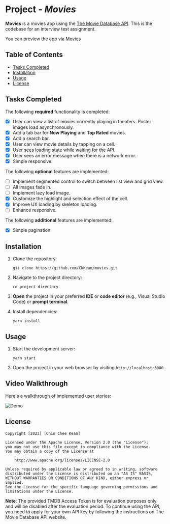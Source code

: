 # Project - *Movies*

**Movies** is a movies app using the [The Movie Database API](https://developers.themoviedb.org/3). This is the codebase for an interview test assignment.

You can preview the app via [Movies](https://ckkean.github.io/movies/)

## Table of Contents

- [Tasks Completed](#tasks-completed)
- [Installation](#installation)
- [Usage](#usage)
- [License](#license)

## Tasks Completed

The following **required** functionality is completed:
- [x] User can view a list of movies currently playing in theaters. Poster images load asynchronously.
- [x] Add a tab bar for **Now Playing** and **Top Rated** movies.
- [x] Add a search bar.
- [x] User can view movie details by tapping on a cell.
- [x] User sees loading state while waiting for the API.
- [x] User sees an error message when there is a network error.
- [x] Simple responsive.

The following **optional** features are implemented:

- [ ] Implement segmented control to switch between list view and grid view.
- [ ] All images fade in.
- [ ] Implement lazy load image.
- [x] Customize the highlight and selection effect of the cell.
- [x] Improve UX loading by skeleton loading.
- [ ] Enhance responsive.

The following **additional** features are implemented:

- [x] Simple pagination.

## Installation

1. Clone the repository:
   ```
   git clone https://github.com/CkKean/movies.git
   ```
2. Navigate to the project directory:
   ```
   cd project-directory
   ```
3. **Open** the project in your preferred **IDE** or **code editor** (e.g., Visual Studio Code) or **prompt terminal**.

4. Install dependencies:
   ```
   yarn install
   ```

## Usage

1. Start the development server:
   ```
   yarn start
   ```
2. Open the project in your web browser by visiting `http://localhost:3000`.

## Video Walkthrough

Here's a walkthrough of implemented user stories:

![Demo](./public/demo.gif)

## License

    Copyright [2023] [Chin Chee Kean]

    Licensed under the Apache License, Version 2.0 (the "License");
    you may not use this file except in compliance with the License.
    You may obtain a copy of the License at

        http://www.apache.org/licenses/LICENSE-2.0

    Unless required by applicable law or agreed to in writing, software
    distributed under the License is distributed on an "AS IS" BASIS,
    WITHOUT WARRANTIES OR CONDITIONS OF ANY KIND, either express or implied.
    See the License for the specific language governing permissions and
    limitations under the License.

**Note**: The provided TMDB Access Token is for evaluation purposes only and will be disabled after the evaluation period. To continue using the API, you need to apply for your own API key by following the instructions on The Movie Database API website.
